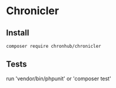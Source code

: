 # Chronicler

## Install

`composer require chronhub/chronicler`

## Tests

run 'vendor/bin/phpunit' or 'composer test'
